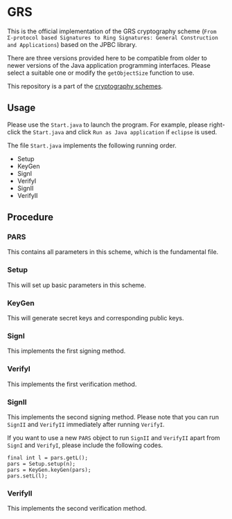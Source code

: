 # GRS

This is the official implementation of the GRS cryptography scheme (``From Σ-protocol based Signatures to Ring Signatures: General Construction and Applications``) based on the JPBC library. 

There are three versions provided here to be compatible from older to newer versions of the Java application programming interfaces. Please select a suitable one or modify the ``getObjectSize`` function to use. 

This repository is a part of the [cryptography schemes](https://github.com/BatchClayderman/Cryptography-Schemes). 

## Usage

Please use the ``Start.java`` to launch the program. For example, please right-click the ``Start.java`` and click ``Run as Java application`` if ``eclipse`` is used. 

The file ``Start.java`` implements the following running order. 

- Setup
- KeyGen
- SignI
- VerifyI
- SignII
- VerifyII

## Procedure

### PARS

This contains all parameters in this scheme, which is the fundamental file. 

### Setup

This will set up basic parameters in this scheme. 

### KeyGen

This will generate secret keys and corresponding public keys. 

### SignI

This implements the first signing method. 

### VerifyI

This implements the first verification method. 

### SignII

This implements the second signing method. Please note that you can run ``SignII`` and ``VerifyII`` immediately after running ``VerifyI``. 

If you want to use a new ``PARS`` object to run ``SignII`` and ``VerifyII`` apart from ``SignI`` and ``VerifyI``, please include the following codes. 

```
final int l = pars.getL();
pars = Setup.setup(n);
pars = KeyGen.keyGen(pars);
pars.setL(l);
```

### VerifyII

This implements the second verification method. 
